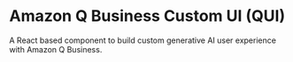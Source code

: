 # Amazon Q Business Custom UI (QUI)

A React based component to build custom generative AI user experience with Amazon Q Business.
